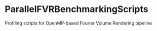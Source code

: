 ParallelFVRBenchmarkingScripts
==============================

Profiling scripts for OpenMP-based Fourier Volume Rendering pipeline
